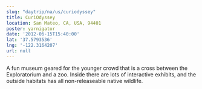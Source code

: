 ```yaml
---
slug: "daytrip/na/us/curiodyssey"
title: CuriOdyssey
location: San Mateo, CA, USA, 94401
poster: yarnigator
date: '2012-06-15T15:40:00'
lat: '37.5793536'
lng: '-122.3164207'
url: null
---
```


A fun museum geared for the younger crowd that is a cross between the Exploratorium and a zoo.  Inside there are lots of interactive exhibits, and the outside habitats has all non-releaseable native wildlife.
